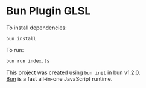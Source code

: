 # Bun Plugin GLSL

To install dependencies:

```bash
bun install
```

To run:

```bash
bun run index.ts
```

This project was created using `bun init` in bun v1.2.0.<br />
[Bun](https://bun.sh) is a fast all-in-one JavaScript runtime.
